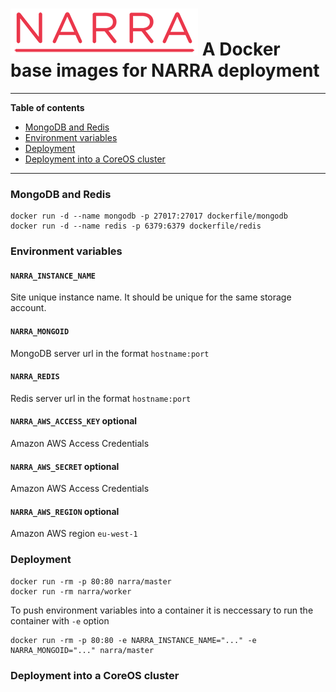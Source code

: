 ![narra logo](narra.png)
A Docker base images for NARRA deployment
=========================================

---------------------------------------

**Table of contents**

 * [MongoDB and Redis](#mongodb_and_redis)
 * [Environment variables](#environment)
 * [Deployment](#deployment)
 * [Deployment into a CoreOS cluster](#deployment_coreos)

---------------------------------------

<a name="mongodb_and_redis"></a>
### MongoDB and Redis

    docker run -d --name mongodb -p 27017:27017 dockerfile/mongodb
    docker run -d --name redis -p 6379:6379 dockerfile/redis

<a name="environment"></a>
### Environment variables

#### `NARRA_INSTANCE_NAME`

Site unique instance name. It should be unique for the same storage account.

#### `NARRA_MONGOID`

MongoDB server url in the format `hostname:port`

#### `NARRA_REDIS`

Redis server url in the format `hostname:port`

#### `NARRA_AWS_ACCESS_KEY` optional

Amazon AWS Access Credentials

#### `NARRA_AWS_SECRET` optional

Amazon AWS Access Credentials

#### `NARRA_AWS_REGION` optional

Amazon AWS region `eu-west-1`

<a name="deployment"></a>
### Deployment

    docker run -rm -p 80:80 narra/master
    docker run -rm narra/worker
    
To push environment variables into a container it is neccessary to run the container with `-e` option

    docker run -rm -p 80:80 -e NARRA_INSTANCE_NAME="..." -e NARRA_MONGOID="..." narra/master
    
<a name="deployment_coreos"></a>    
### Deployment into a CoreOS cluster
